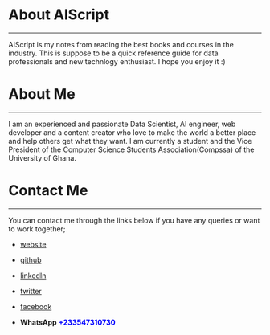 # About AIScript

---

AIScript is my notes from reading the best books and courses in the industry. This is suppose to be a quick reference guide for data professionals and new technlogy enthusiast. I hope you enjoy it :)

# About Me

---

I am an experienced and passionate Data Scientist, AI engineer, web developer and a content creator who love to make the world a better place and help others get what they want. I am currently a student and the Vice President of the Computer Science Students Association(Compssa) of the University of Ghana.

# Contact Me

---

You can contact me through the links below if you have any queries or want to work together;

- [website](https://boadzie.surge.sh)

- [github](https://github.com/Boadzie)

- [linkedIn](https://www.linkedin.com/in/daniel-boadzie-5ab68213a/)

- [twitter](https://twitter.com/boadzie)

- [facebook](https://www.facebook.com/profile.php?id=100006259099181&ref=bookmarks)

- **WhatsApp** <span style="color: blue; font-weight: bold;"> +233547310730</span>
